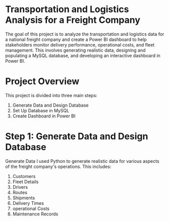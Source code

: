 # Transportation and Logistics Analysis for a Freight Company  
The goal of this project is to analyze the transportation and logistics data for a national freight company and create a Power BI dashboard to help stakeholders monitor delivery performance, operational costs, and fleet management. This involves generating realistic data, designing and populating a MySQL database, and developing an interactive dashboard in Power BI.

# Project Overview
This project is divided into three main steps:

1. Generate Data and Design Database
2. Set Up Database in MySQL
3. Create Dashboard in Power BI
   
# Step 1: Generate Data and Design Database
Generate Data
I used Python to generate realistic data for various aspects of the freight company's operations. This includes:

1. Customers
2. Fleet Details
3. Drivers
4. Routes
5. Shipments
6. Delivery Times
7. operational Costs
8. Maintenance Records

